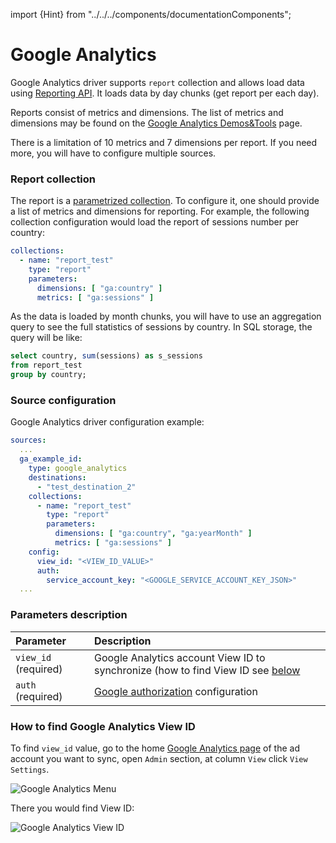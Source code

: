 import {Hint} from "../../../components/documentationComponents";

# Google Analytics

Google Analytics driver supports `report` collection and allows load data using [Reporting API](https://developers.google.com/analytics/devguides/reporting/core/v4?authuser=1). It loads data by day chunks (get report per each day).

Reports consist of metrics and dimensions. The list of metrics and dimensions may be found on the [Google Analytics Demos&Tools](https://ga-dev-tools.appspot.com/dimensions-metrics-explorer/) page.

<Hint>
    There is a limitation of 10 metrics and 7 dimensions per report. If you need more, you will have to configure multiple sources.
</Hint>

### Report collection

The report is a [parametrized collection](./#collections). To configure it, one should provide a list of metrics and dimensions for reporting. For example, the following collection configuration would load the report of sessions number per country:

```yaml
collections:
  - name: "report_test"
    type: "report"
    parameters:
      dimensions: [ "ga:country" ]
      metrics: [ "ga:sessions" ]
```

As the data is loaded by month chunks, you will have to use an aggregation query to see the full statistics of sessions by country. In SQL storage, the query will be like:

```sql
select country, sum(sessions) as s_sessions
from report_test
group by country;
```

### Source configuration

Google Analytics driver configuration example:

```yaml
sources:
  ...
  ga_example_id:
    type: google_analytics
    destinations:
      - "test_destination_2"
    collections:
      - name: "report_test"
        type: "report"
        parameters:
          dimensions: [ "ga:country", "ga:yearMonth" ]
          metrics: [ "ga:sessions" ]
    config:
      view_id: "<VIEW_ID_VALUE>"
      auth:
        service_account_key: "<GOOGLE_SERVICE_ACCOUNT_KEY_JSON>"
  ...
```


### Parameters description

| Parameter | Description |
| :--- | :--- |
| `view_id` (required) | Google Analytics account View ID to synchronize (how to find View ID see [below](/docs/sources-configuration/google-analytics#how-to-find-google-analytics-view-id)  |
| `auth` (required) | [Google authorization](/docs/configuration/google-authorization) configuration |


### How to find Google Analytics View ID

To find `view_id` value, go to the home [Google Analytics page](https://analytics.google.com/) of the ad account you want to sync, open `Admin` section, at column `View` click `View Settings`.

![Google Analytics Menu](/img/docs/google-analytics-view-id.png)

There you would find View ID:

![Google Analytics View ID](/img/docs/google-analytics-view-id-scroll.png)
